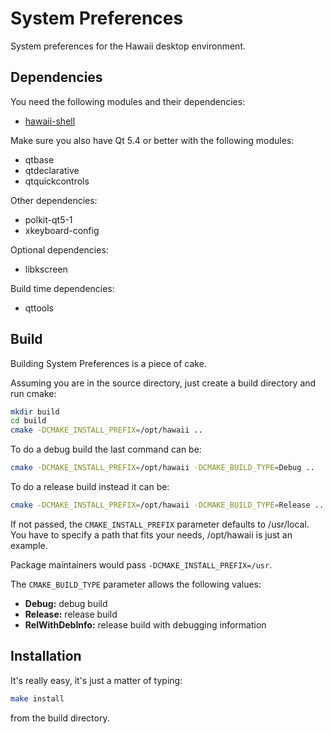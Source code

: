 System Preferences
==================

System preferences for the Hawaii desktop environment.

## Dependencies

You need the following modules and their dependencies:

* [hawaii-shell](https://github.com/hawaii-desktop/hawaii-shell)

Make sure you also have Qt 5.4 or better with the following modules:

* qtbase
* qtdeclarative
* qtquickcontrols

Other dependencies:

* polkit-qt5-1
* xkeyboard-config

Optional dependencies:

* libkscreen

Build time dependencies:

* qttools

## Build

Building System Preferences is a piece of cake.

Assuming you are in the source directory, just create a build directory
and run cmake:

```sh
mkdir build
cd build
cmake -DCMAKE_INSTALL_PREFIX=/opt/hawaii ..
```

To do a debug build the last command can be:

```sh
cmake -DCMAKE_INSTALL_PREFIX=/opt/hawaii -DCMAKE_BUILD_TYPE=Debug ..
```

To do a release build instead it can be:

```sh
cmake -DCMAKE_INSTALL_PREFIX=/opt/hawaii -DCMAKE_BUILD_TYPE=Release ..
```

If not passed, the `CMAKE_INSTALL_PREFIX` parameter defaults to /usr/local.
You have to specify a path that fits your needs, /opt/hawaii is just an example.

Package maintainers would pass `-DCMAKE_INSTALL_PREFIX=/usr`.

The `CMAKE_BUILD_TYPE` parameter allows the following values:

* **Debug:** debug build
* **Release:** release build
* **RelWithDebInfo:** release build with debugging information

## Installation

It's really easy, it's just a matter of typing:

```sh
make install
```

from the build directory.
